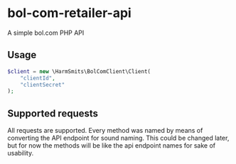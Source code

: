 # bol-com-retailer-api

A simple bol.com PHP API

## Usage

```php
$client = new \HarmSmits\BolComClient\Client(
    "clientId",
    "clientSecret"
);
```

## Supported requests

All requests are supported. Every method was named by means of converting the API endpoint for sound naming. This could
be changed later, but for now the methods will be like the api endpoint names for sake of usability.